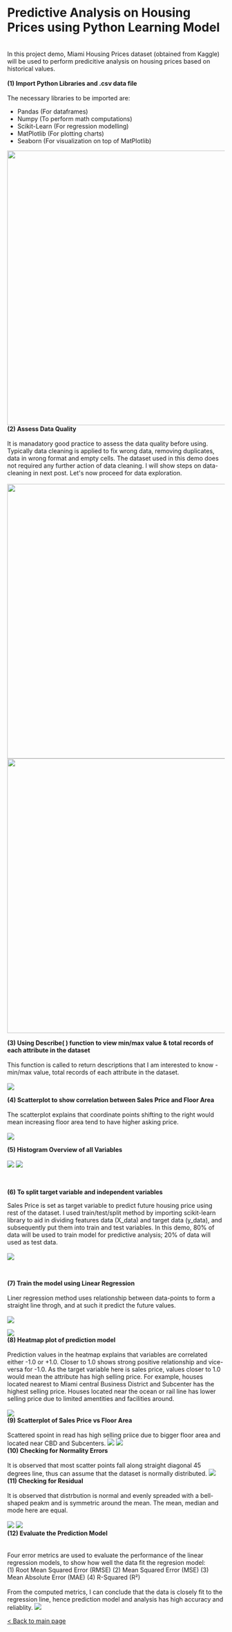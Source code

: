# Predictive Analysis on Housing Prices using Python Learning Model
<br>
In this project demo, Miami Housing Prices dataset (obtained from Kaggle) will be used to perform predicitive analysis on housing prices based on historical values. 
<br> <br>
<b>(1) Import Python Libraries and .csv data file<br><br> </b>
The necessary libraries to be imported are: <br> 

- Pandas  (For dataframes)<br>
- Numpy (To perform math computations)<br> 
- Scikit-Learn (For regression modelling)<br>
- MatPlotlib (For plotting charts)<br>
- Seaborn (For visualization on top of MatPlotlib) <br>
<img src="https://github.com/hueeylow/python/blob/main/01_Import_Lib_CSV.gif" width="635">
<br>
<b> (2) Assess Data Quality </b><br>  <br>
  It is manadatory good practice to assess the data quality before using. Typically data cleaning is applied to fix wrong data, removing duplicates, data in wrong format and empty cells. The dataset used in this demo does not required any further action of data cleaning. I will show steps on data-cleaning in next post. Let's now proceed for data exploration. <br><br>
<img src="https://github.com/hueeylow/python/blob/main/02_CheckNull.gif" width="635">
<img src="https://github.com/hueeylow/python/blob/main/03_CheckMissingValue.gif" width="635">

<b> (3) Using Describe( ) function to view min/max value & total records of each attribute in the dataset</b><br> <br> 
This function is called to return descriptions that I am interested to know - min/max value, total records of each attribute in the dataset.<br><br>
<img src="https://github.com/hueeylow/python/blob/main/04_CheckMissingValue.gif">
<br>

<b> (4) Scatterplot to show correlation between Sales Price and Floor Area</b><br>  <br>
The scatterplot explains that coordinate points shifting to the right would mean increasing floor area tend to have higher asking price.<br><br>
<img src="https://github.com/hueeylow/python/blob/main/05_TotalLvgArea_SalesPrice.gif">
<br>

<b> (5) Histogram Overview of all Variables </b><br>  <br>
<img src="https://github.com/hueeylow/python/blob/main/06_Histogram1.gif">
<img src="https://github.com/hueeylow/python/blob/main/06_Histogram2.gif">

<br>

<b> (6) To split target variable and independent variables </b><br> 

Sales Price is set as target variable to predict future housing price using rest of the dataset. I used train/test/split method by importing scikit-learn library to aid in dividing features data (X_data) and target data (y_data), and subsequently put them into train and test variables. In this demo, 80% of data will be used to train model for predictive analysis; 20% of data will used as test data.<br> <br> 
<img src="https://github.com/hueeylow/python/blob/main/07_Split_Data.gif" width>

<br>

<b> (7) Train the model using Linear Regression </b><br>  <br>
Liner regression method uses relationship between data-points to form a straight line throgh, and at such it predict the future values.
<br><br>
<img src="https://github.com/hueeylow/python/blob/main/08_LinearRegression.gif">

<img src="https://github.com/hueeylow/python/blob/main/09_PredictionModel_Output.gif ">
<br>
<b> (8) Heatmap plot of prediction model </b><br>  <br>
Prediction values in the heatmap explains that variables are correlated either -1.0 or +1.0. Closer to 1.0 shows strong positive relationship and vice-versa for -1.0. As the target variable here is sales price, values closer to 1.0 would mean the attribute has high selling price. For example, houses located nearest to Miami central Business District and Subcenter has the highest selling price. Houses located near the ocean or rail line has lower selling price due to limited amentities and facilities around.<br>
<br>
<img src="https://github.com/hueeylow/python/blob/main/10_Heatmap_PredictionModel.gif">
<br>
<b> (9) Scatterplot of Sales Price vs Floor Area </b><br>  <br>
Scattered spoint in read has high selling priice due to bigger floor area and located near CBD and Subcenters.
<img src="https://github.com/hueeylow/python/blob/main/11_Scatterplot_Sales_Prc.gif">
<img src="https://github.com/hueeylow/python/blob/main/12_Scatterplot_Sales_Prc_Map.gif">

<br>
<b> (10) Checking for Normality Errors </b><br>  <br>
It is observed that most scatter points fall along straight diagonal 45 degrees line, thus can assume that the dataset is normally distributed.
<img src="https://github.com/hueeylow/python/blob/main/13_Checking_Normality_Errors.gif">

<br>
<b> (11) Checking for Residual </b><br> 
<br>
It is observed that distrbution is normal and evenly spreaded with a bell-shaped peakm and is symmetric around the mean. The mean, median and mode here are equal.<br><br>
<img src="https://github.com/hueeylow/python/blob/main/14_Checking_Residual_1.gif">

<img src="https://github.com/hueeylow/python/blob/main/14_Checking_Residual_2.gif">

<br>
<b> (12) Evaluate the Prediction Model </b><br>  <br>
<br>
Four error metrics are used to evaluate the performance of the linear regression models, to show how well the data fit the regresion model: <br>
(1) Root Mean Squared Error (RMSE)
(2) Mean Squared Error (MSE)
(3) Mean Absolute Error (MAE)
(4) R-Squared (R²)
<br>
<br>
From the computed metrics, I can conclude that the data is closely fit to the regression line, hence prediction model and analysis has high accuracy and reliablity.
<img src="https://github.com/hueeylow/python/blob/main/15_Check_Alogrithm.gif">
<br>

<a href="https://github.com/hueeylow"> < Back to main page </a>
